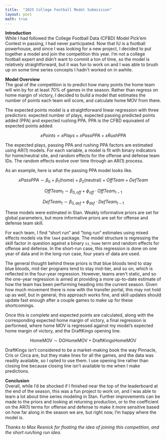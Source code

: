 ```yaml
---
title:  "2025 College Football Model Submission"
layout: post
math: true
---
```


**Introduction**  
While I had followed the College Football Data (CFBD) Model Pick’em Contest in passing, I had never participated. Now that IU is a football powerhouse, and since I was looking for a new project, I decided to put together a model and join the competition this year. I’m not a college football expert and didn’t want to commit a ton of time, so the model is relatively straightforward, but it was fun to work on and I was able to brush up on some time series concepts I hadn't worked on in awhile.

**Model Overview**  
The goal of the competition is to predict how many points the home team will win by for at least 70\% of games in the season. Rather than regress on home margin of victory, I decided to build a model that estimates the number of points each team will score, and calculate home MOV from there.   

The expected points model is a straightforward linear regression with three predictors: expected number of plays, expected passing predicted points added (PPA) and expected rushing PPA. PPA is the CFBD equivalent of expected points added.

$$
xPoints = xPlays + xPassPPA + xRushPPA
$$

The expected plays, passing PPA and rushing PPA factors are estimated using AR(1) models. For each variable, a model is fit with binary indicators for home/neutral site, and random effects for the offense and defense team IDs. The random effects evolve over time through an AR(1) process.

As an example, here is what the passing PPA model looks like.

$$
xPassPPA \sim \beta_0 + \beta_1 \text{(home)} + \beta_2 \text{(neutral)} + OffTeam + DefTeam
$$

$$
OffTeam_t \sim \beta_{0,off} + \phi_{off} \cdot OffTeam_{t-1}
$$

$$
DefTeam_t \sim \beta_{0,def} + \phi_{def} \cdot DefTeam_{t-1}
$$

These models were estimated in Stan. Weakly informative priors are set for global parameters, but more informative priors are set for offense and defense team skill.  

For each team, I find “short run” and “long run” estimates using mixed effects models via the `lme4` package. The model structure is regressing the skill factor in question against a binary `is_home` term and random effects for offense and defense. In the short-run case, this regression is done on one year of data and in the long-run case, four years of data are used.  

The general thought behind these priors is that blue bloods tend to stay blue bloods, mid-tier programs tend to stay mid-tier, and so on, which is reflected in the four-year regression. However, teams aren't static, and so the one-year regression is aimed at providing a more up-to-date estimate of how the team has been performing heading into the current season. Given how much movement there is now with the transfer portal, this may not hold up as well, but in general, this approach works fine, and skill updates should update fast enough after a couple games to make up for these shortcomings.    

Once this is complete and expected points are calculated, along with the corresponding expected home margin of victory, a final regression is performed, where home MOV is regressed against my model’s expected home margin of victory, and the DraftKings opening line.  

$$
\text{HomeMOV} \sim \text{DGHomeMOV} + \text{DraftKingsHomeMOV}
$$

DraftKings isn’t considered to be a market-making book the way Pinnacle, Cris or Circa are, but they make lines for all the games, and the data was readily available, so I opted to use them. I use opening line rather than closing line because closing line isn’t available to me when I make predictions.

**Conclusion**  
Overall, while I’d be shocked if I finished near the top of the leaderboard at the end of the season, this was a fun project to work on, and I was able to learn a lot about time series modeling in Stan. Further improvements can be made to the priors and looking at returning production, or to the coefficient on the AR(1) terms for offense and defense to make it more sensitive based on how far along in the season we are, but right now, I’m happy where the model is.  

*Thanks to Max Resnick for floating the idea of joining this competition, and the short run/long run idea.*
